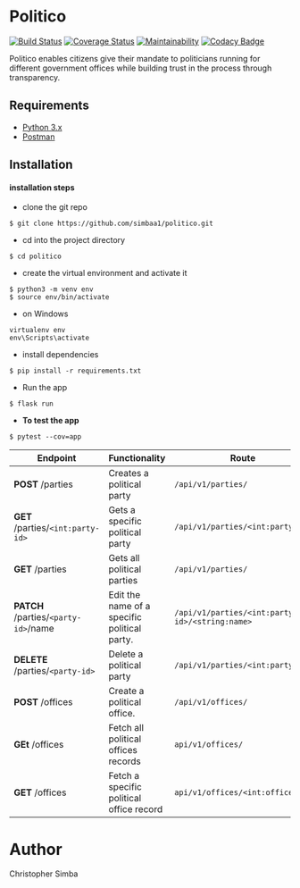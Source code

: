 # Politico

[![Build Status](https://travis-ci.org/simbaa1/Politico.svg?branch=develop)](https://travis-ci.org/simbaa1/Politico) [![Coverage Status](https://coveralls.io/repos/github/simbaa1/Politico/badge.svg)](https://coveralls.io/github/simbaa1/Politico) [![Maintainability](https://api.codeclimate.com/v1/badges/415c9cac895b5cacc783/maintainability)](https://codeclimate.com/github/simbaa1/Politico/maintainability) 
[![Codacy Badge](https://api.codacy.com/project/badge/Grade/c1badb58dfcd4221aeb310f0a9a80dec)](https://www.codacy.com/app/simbaa/Politico?utm_source=github.com&amp;utm_medium=referral&amp;utm_content=simbaa1/Politico&amp;utm_campaign=Badge_Grade)

Politico enables citizens give their mandate to politicians running for different government offices
while building trust in the process through transparency.

## Requirements
- [Python 3.x](https://www.python.org/)
- [Postman](https://www.getpostman.com/downloads/)

## Installation

#### installation steps

- clone the git repo
```
$ git clone https://github.com/simbaa1/politico.git
```
- cd into the project directory
```
$ cd politico
```
- create the virtual environment and activate it
```  
$ python3 -m venv env
$ source env/bin/activate
```
 - on Windows
  ```
  virtualenv env
  env\Scripts\activate
  ```
  
- install dependencies
```
$ pip install -r requirements.txt
```
- Run the app

``` 
$ flask run 
```
- **To test the app**

``` 
$ pytest --cov=app 
```
</p>
</details>


<p></p>
<p></p>


  | **Endpoint** | **Functionality** | **Route** |
| --- | --- | --- |
| **POST** /parties | Creates a political party | `/api/v1/parties/` |
| **GET** /parties/`<int:party-id>` | Gets a specific political party | `/api/v1/parties/<int:party_id>` |
| **GET** /parties | Gets all political parties | `/api/v1/parties/` |
| **PATCH** /parties/`<party-id>`/name | Edit the name of a specific political party. | `/api/v1/parties/<int:party-id>/<string:name>` |
| **DELETE** /parties/`<party-id>` | Delete a political party | `/api/v1/parties/<int:party-id>` |
| **POST** /offices | Create a political office. | `/api/v1/offices/` |
| **GEt** /offices | Fetch all political offices records | `api/v1/offices/` |
| **GET** /offices | Fetch a specific political office record | `api/v1/offices/<int:office_id>` |

# Author
Christopher Simba



